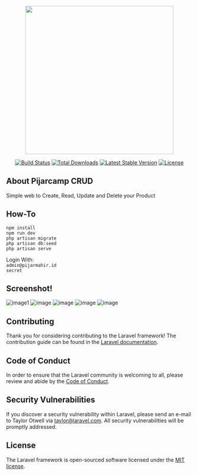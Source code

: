 <p align="center"><a href="https://laravel.com" target="_blank"><img src="https://raw.githubusercontent.com/laravel/art/master/logo-lockup/5%20SVG/2%20CMYK/1%20Full%20Color/laravel-logolockup-cmyk-red.svg" width="400"></a></p>

<p align="center">
<a href="https://travis-ci.org/laravel/framework"><img src="https://travis-ci.org/laravel/framework.svg" alt="Build Status"></a>
<a href="https://packagist.org/packages/laravel/framework"><img src="https://img.shields.io/packagist/dt/laravel/framework" alt="Total Downloads"></a>
<a href="https://packagist.org/packages/laravel/framework"><img src="https://img.shields.io/packagist/v/laravel/framework" alt="Latest Stable Version"></a>
<a href="https://packagist.org/packages/laravel/framework"><img src="https://img.shields.io/packagist/l/laravel/framework" alt="License"></a>
</p>

## About Pijarcamp CRUD

Simple web to Create, Read, Update and Delete your Product

## How-To
`npm install`\
`npm run dev`\
`php artisan migrate`\
`php artisan db:seed`\
`php artisan serve`

Login With:\
`admin@pijarmahir.id`\
`secret`

## Screenshot!
![image1](https://user-images.githubusercontent.com/40192454/160866040-a65194cf-1108-4820-83f5-cedc26544eba.png)
![image](https://user-images.githubusercontent.com/40192454/160866153-bf5b0e25-82b3-48df-bdcc-6e9453d5789c.png)
![image](https://user-images.githubusercontent.com/40192454/160866168-ff5b0e83-f99a-4ab9-9399-d9093288c441.png)
![image](https://user-images.githubusercontent.com/40192454/160866348-0118db93-ce84-4e53-bd92-f6d48f3fde95.png)
![image](https://user-images.githubusercontent.com/40192454/160866195-8a5c6335-93d7-43ba-8253-6342d6b0689f.png)



## Contributing

Thank you for considering contributing to the Laravel framework! The contribution guide can be found in the [Laravel documentation](https://laravel.com/docs/contributions).

## Code of Conduct

In order to ensure that the Laravel community is welcoming to all, please review and abide by the [Code of Conduct](https://laravel.com/docs/contributions#code-of-conduct).

## Security Vulnerabilities

If you discover a security vulnerability within Laravel, please send an e-mail to Taylor Otwell via [taylor@laravel.com](mailto:taylor@laravel.com). All security vulnerabilities will be promptly addressed.

## License

The Laravel framework is open-sourced software licensed under the [MIT license](https://opensource.org/licenses/MIT).
